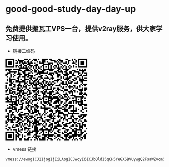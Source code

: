# good-good-study-day-day-up

## 免费提供搬瓦工VPS一台，提供v2ray服务，供大家学习使用。

* 链接二维码

![链接二维码](qr.png)

* vmess 链接
```
vmess://ewogICJ2IjogIjIiLAogICJwcyI6ICJbQldI5qCH5YeGXSBVUywgQ2FsaWZvcm5pYSIsCiAgImFkZCI6ICIxNDQuMzQuMTU0Ljc0IiwKICAicG9ydCI6IDM2NTE3LAogICJpZCI6ICIzYmI5MmNmOS1kNjE5LTQ4MzAtZDgxNy1jOWFjODc3N2Y1MmIiLAogICJhaWQiOiA2NCwKICAibmV0IjogInRjcCIsCiAgInR5cGUiOiAibm9uZSIsCiAgImhvc3QiOiAiIiwKICAicGF0aCI6ICIiLAogICJ0bHMiOiAibm9uZSIKfQ==
```
